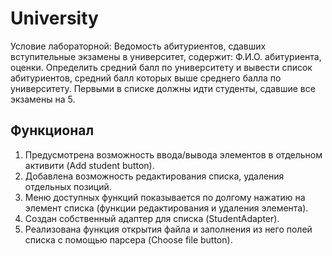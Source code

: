 <h1> 
  University
</h1>

<div>
  Условие лабораторной: Ведомость абитуриентов, сдавших вступительные экзамены в университет, содержит: Ф.И.О. абитуриента, оценки. Определить средний балл по университету и вывести список абитуриентов, средний балл которых выше среднего балла по университету. Первыми в списке должны идти студенты, сдавшие все экзамены на 5.
</div>

<h2>
  Функционал
</h2>
<ol>
  <li>Предусмотрена возможность ввода/вывода элементов в отдельном активити (Add student button).</li>
  <li>Добавлена возможность редактирования списка, удаления отдельных позиций.</li>
  <li>Меню доступных функций показывается по долгому нажатию на элемент списка (функции редактирования и удаления элемента).</li>
  <li>Создан собственный адаптер для списка (StudentAdapter).</li>
  <li>Реализована функция открытия файла и заполнения из него полей списка с помощью парсера (Choose file button).</li>
</ol>
